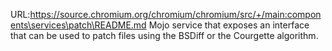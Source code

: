 URL:https://source.chromium.org/chromium/chromium/src/+/main:components\services\patch\README.md
Mojo service that exposes an interface that can be used to patch files using the
BSDiff or the Courgette algorithm.

